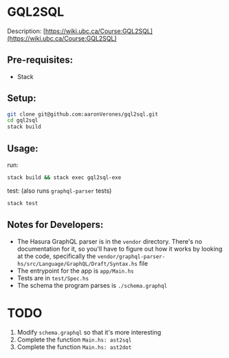 # GQL2SQL

Description: [https://wiki.ubc.ca/Course:GQL2SQL](https://wiki.ubc.ca/Course:GQL2SQL)

## Pre-requisites:
- Stack

## Setup:

```bash
git clone git@github.com:aaronVerones/gql2sql.git
cd gql2sql
stack build
```

## Usage:

run:
```bash
stack build && stack exec gql2sql-exe
```

test: (also runs `graphql-parser` tests)
```bash
stack test
```



## Notes for Developers:

- The Hasura GraphQL parser is in the `vendor` directory. There's no documentation for it, so you'll have to figure out how it works by looking at the code, specifically the `vendor/graphql-parser-hs/src/Language/GraphQL/Draft/Syntax.hs` file
- The entrypoint for the app is `app/Main.hs`
- Tests are in `test/Spec.hs`
- The schema the program parses is `./schema.graphql`

# TODO

1. Modify `schema.graphql` so that it's more interesting
2. Complete the function `Main.hs: ast2sql`
3. Complete the function `Main.hs: ast2dot`
